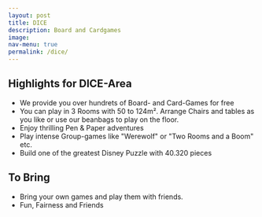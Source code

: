 ```yaml
---
layout: post
title: DICE
description: Board and Cardgames
image: 
nav-menu: true
permalink: /dice/
---
```


## Highlights for DICE-Area

* We provide you over hundrets of Board- and Card-Games for free
* You can play in 3 Rooms with 50 to 124m². Arrange Chairs and tables as you like or use our beanbags to play on the floor.
* Enjoy thrilling Pen & Paper adventures 
* Play intense Group-games like "Werewolf" or "Two Rooms and a Boom" etc.
* Build one of the greatest Disney Puzzle with 40.320 pieces 

## To Bring
* Bring your own games and play them with friends.
* Fun, Fairness and Friends 


